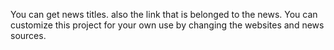 You can get news titles. 
also the link that is belonged to the news.
You can customize this project for your own use by changing the websites and news sources.

